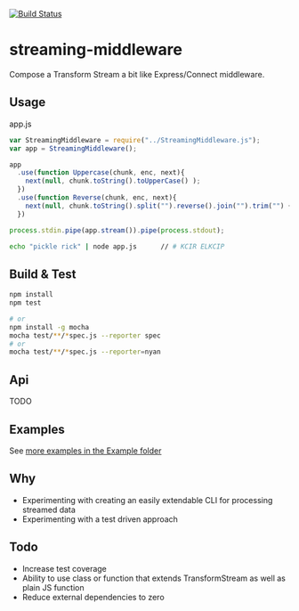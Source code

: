 [![Build Status](https://travis-ci.org/yoosername/streaming-middleware.svg?branch=master)](https://travis-ci.org/yoosername/streaming-middleware)

# streaming-middleware

Compose a Transform Stream a bit like Express/Connect middleware.

## Usage

app.js
```javascript
var StreamingMiddleware = require("../StreamingMiddleware.js");
var app = StreamingMiddleware();

app
  .use(function Uppercase(chunk, enc, next){
    next(null, chunk.toString().toUpperCase() );
  })
  .use(function Reverse(chunk, enc, next){
    next(null, chunk.toString().split("").reverse().join("").trim("") + "\n" );
  })

process.stdin.pipe(app.stream()).pipe(process.stdout);
```

```bash
echo "pickle rick" | node app.js      // # KCIR ELKCIP
```

## Build & Test
```bash
npm install
npm test

# or
npm install -g mocha
mocha test/**/*spec.js --reporter spec
# or
mocha test/**/*spec.js --reporter=nyan
```

## Api
TODO

## Examples
See [more examples in the Example folder](https://github.com/yoosername/streaming-middleware/blob/master/examples/EXAMPLES.md)


## Why

* Experimenting with creating an easily extendable CLI for processing streamed data
* Experimenting with a test driven approach

## Todo

* Increase test coverage
* Ability to use class or function that extends TransformStream as well as plain JS function
* Reduce external dependencies to zero
